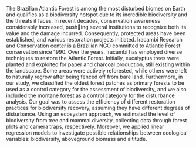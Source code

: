The Brazilian Atlantic Forest is among the most disturbed biomes on Earth and qualifies as a biodiversity hotspot due to its incredible biodiversity and the threats it faces. 
In recent decades, conservation awareness considerably increased, pushing several institutions to recognize both its value and the damage incurred. 
Consequently, protected areas have been established, and various restoration projects initiated. 
Iracambi Research and Conservation center is a Brazilian NGO committed to Atlantic Forest conservation since 1990. Over the years, Iracambi has employed diverse techniques 
to restore the Atlantic Forest. Initially, eucalyptus trees were planted and exploited for paper and charcoal production, still existing within the landscape. 
Some areas were actively reforested, while others were left to naturally regrow after being fenced off from bare land.
Furthermore, in our study, we classified the oldest forest patches as primary forests to be used as a control category for the assessment of biodiversity, and we also included 
the montane forest as a control category for the disturbance analysis. Our goal was to assess the efficiency of different restoration practices for biodiversity recovery, 
assuming they have different degrees of disturbance. Using an ecosystem approach, we estimated the level of biodiversity from tree and mammal diversity, collecting data 
through forest plots and camera traps, respectively. Moreover, we applied linear regression models to investigate possible relationships between ecological variables: 
biodiversity, aboveground biomass and altitude.
